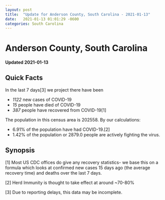 ```yaml
---
layout: post
title:  "Update for Anderson County, South Carolina - 2021-01-13"
date:   2021-01-13 01:01:29 -0600
categories: South Carolina
---
```


# Anderson County, South Carolina
#### Updated 2021-01-13

## Quick Facts

In the last 7 days[3] we project there have been
- *1122* new cases of COVID-19
- *15* people have died of COVID-19
- *387* people have recovered from COVID-19[1]

The population in this census area is 202558. By our calculations:
- 6.91% of the population have had COVID-19.[2]
- 1.42% of the population or 2879.0 people are actively fighting the virus.

## Synopsis




[1] Most US CDC offices do give any recovery statistics- we base this on a formula which looks at confirmed new cases
15 days ago (the average recovery time) and deaths over the last 7 days.

[2] Herd Immunity is thought to take effect at around ~70-80%

[3] Due to reporting delays, this data may be incomplete.
 
    